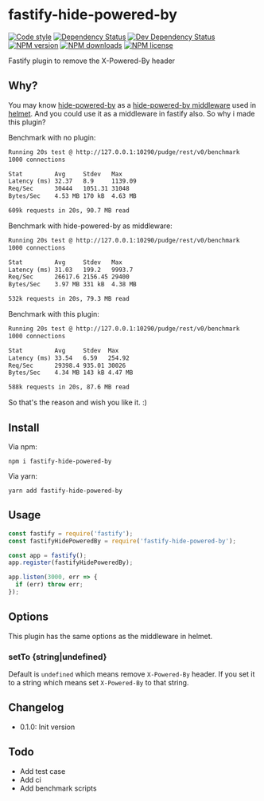 # fastify-hide-powered-by

[![Code style][lint-img]][lint-url]
[![Dependency Status][dep-img]][dep-url]
[![Dev Dependency Status][dev-dep-img]][dev-dep-url]
[![NPM version][npm-ver-img]][npm-url]
[![NPM downloads][npm-dl-img]][npm-url]
[![NPM license][npm-lc-img]][npm-url]

Fastify plugin to remove the X-Powered-By header

## Why?

You may know [hide-powered-by](https://github.com/helmetjs/hide-powered-by) as a [hide-powered-by middleware](https://helmetjs.github.io/docs/hide-powered-by/) used in [helmet](https://github.com/helmetjs/helmet). And you could use it as a middleware in fastify also. So why i made this plugin?

Benchmark with no plugin:

```txt
Running 20s test @ http://127.0.0.1:10290/pudge/rest/v0/benchmark
1000 connections

Stat         Avg     Stdev   Max
Latency (ms) 32.37   8.9     1139.09
Req/Sec      30444   1051.31 31048
Bytes/Sec    4.53 MB 170 kB  4.63 MB

609k requests in 20s, 90.7 MB read
```

Benchmark with hide-powered-by as middleware:

```txt
Running 20s test @ http://127.0.0.1:10290/pudge/rest/v0/benchmark
1000 connections

Stat         Avg     Stdev   Max
Latency (ms) 31.03   199.2   9993.7
Req/Sec      26617.6 2156.45 29400
Bytes/Sec    3.97 MB 331 kB  4.38 MB

532k requests in 20s, 79.3 MB read
```

Benchmark with this plugin:

```txt
Running 20s test @ http://127.0.0.1:10290/pudge/rest/v0/benchmark
1000 connections

Stat         Avg     Stdev  Max
Latency (ms) 33.54   6.59   254.92
Req/Sec      29398.4 935.01 30026
Bytes/Sec    4.34 MB 143 kB 4.47 MB

588k requests in 20s, 87.6 MB read
```

So that's the reason and wish you like it. :)

## Install

Via npm:

```shell
npm i fastify-hide-powered-by
```

Via yarn:

```shell
yarn add fastify-hide-powered-by
```

## Usage

```js
const fastify = require('fastify');
const fastifyHidePoweredBy = require('fastify-hide-powered-by');

const app = fastify();
app.register(fastifyHidePoweredBy);

app.listen(3000, err => {
  if (err) throw err;
});
```

## Options

This plugin has the same options as the middleware in helmet.

### setTo {string|undefined}

Default is `undefined` which means remove `X-Powered-By` header. If you set it to a string which means set `X-Powered-By` to that string.

## Changelog

- 0.1.0: Init version

## Todo

- Add test case
- Add ci
- Add benchmark scripts

[lint-img]: https://img.shields.io/badge/code%20style-handsome-brightgreen.svg?style=flat-square
[lint-url]: https://github.com/poppinlp/eslint-config-handsome
[dep-img]: https://img.shields.io/david/poppinlp/fastify-hide-powered-by.svg?style=flat-square
[dep-url]: https://david-dm.org/poppinlp/fastify-hide-powered-by
[dev-dep-img]: https://img.shields.io/david/dev/poppinlp/fastify-hide-powered-by.svg?style=flat-square
[dev-dep-url]: https://david-dm.org/poppinlp/fastify-hide-powered-by#info=devDependencies
[npm-ver-img]: https://img.shields.io/npm/v/fastify-hide-powered-by.svg?style=flat-square
[npm-dl-img]: https://img.shields.io/npm/dm/fastify-hide-powered-by.svg?style=flat-square
[npm-lc-img]: https://img.shields.io/npm/l/fastify-hide-powered-by.svg?style=flat-square
[npm-url]: https://www.npmjs.com/package/fastify-hide-powered-by

